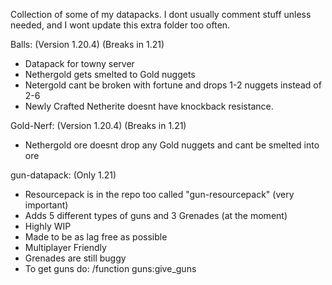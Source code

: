 Collection of some of my datapacks.
I dont usually comment stuff unless needed, and I wont update this extra folder too often.

Balls: (Version 1.20.4) (Breaks in 1.21)
 - Datapack for towny server
 - Nethergold gets smelted to Gold nuggets
 - Netergold cant be broken with fortune and drops 1-2 nuggets instead of 2-6
 - Newly Crafted Netherite doesnt have knockback resistance.

Gold-Nerf: (Version 1.20.4) (Breaks in 1.21)
 - Nethergold ore doesnt drop any Gold nuggets and cant be smelted into ore

gun-datapack: (Only 1.21)
 - Resourcepack is in the repo too called "gun-resourcepack" (very important)
 - Adds 5 different types of guns and 3 Grenades (at the moment)
 - Highly WIP
 - Made to be as lag free as possible
 - Multiplayer Friendly
 - Grenades are still buggy
 - To get guns do: /function guns:give_guns

